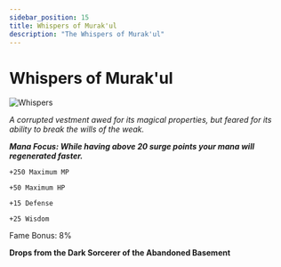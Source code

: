 ```yaml
---
sidebar_position: 15
title: Whispers of Murak'ul
description: "The Whispers of Murak'ul"
---
```


# Whispers of Murak'ul

![Whispers](https://cdn.discordapp.com/attachments/1187552567295758487/1188607884087537695/Whispers_of_Murakul.png?ex=659b245a&is=6588af5a&hm=d2438df9c8104650fd48fe9fe962bcb48754d544cb239e276778391130a44dee&)

<i>A corrupted vestment awed for its magical properties, but feared for its ability to break the wills of the weak.</i>

***Mana Focus: While having above 20 surge points your mana will regenerated faster.***

    +250 Maximum MP
    
    +50 Maximum HP
    
    +15 Defense
    
    +25 Wisdom
    
Fame Bonus: 8%

**Drops from the Dark Sorcerer of the Abandoned Basement**
